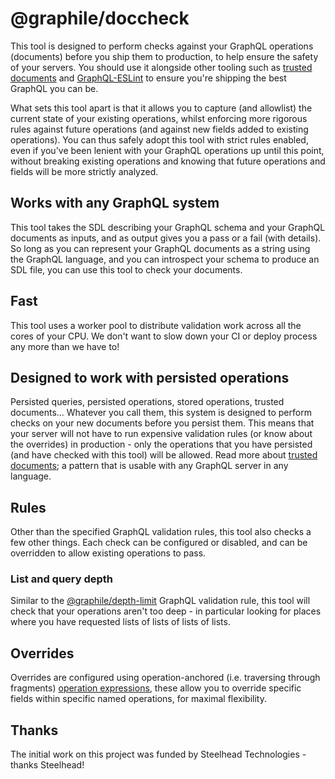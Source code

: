 # @graphile/doccheck

This tool is designed to perform checks against your GraphQL operations
(documents) before you ship them to production, to help ensure the safety of
your servers. You should use it alongside other tooling such as [trusted
documents](https://benjie.dev/graphql/trusted-documents) and
[GraphQL-ESLint](https://the-guild.dev/graphql/eslint/docs) to ensure you're
shipping the best GraphQL you can be.

What sets this tool apart is that it allows you to capture (and allowlist) the
current state of your existing operations, whilst enforcing more rigorous rules
against future operations (and against new fields added to existing
operations). You can thus safely adopt this tool with strict rules enabled,
even if you've been lenient with your GraphQL operations up until this point,
without breaking existing operations and knowing that future operations and
fields will be more strictly analyzed.

## Works with any GraphQL system

This tool takes the SDL describing your GraphQL schema and your GraphQL
documents as inputs, and as output gives you a pass or a fail (with details).
So long as you can represent your GraphQL documents as a string using the
GraphQL language, and you can introspect your schema to produce an SDL file,
you can use this tool to check your documents.

## Fast

This tool uses a worker pool to distribute validation work across all the cores
of your CPU. We don't want to slow down your CI or deploy process any more than
we have to!

## Designed to work with persisted operations

Persisted queries, persisted operations, stored operations, trusted
documents... Whatever you call them, this system is designed to perform checks
on your new documents before you persist them. This means that your server
will not have to run expensive validation rules (or know about the overrides)
in production - only the operations that you have persisted (and have checked
with this tool) will be allowed. Read more about [trusted
documents](https://benjie.dev/graphql/trusted-documents); a pattern that is
usable with any GraphQL server in any language.

## Rules

Other than the specified GraphQL validation rules, this tool also checks a few
other things. Each check can be configured or disabled, and can be overridden
to allow existing operations to pass.

### List and query depth

Similar to the [@graphile/depth-limit](https://github.com/graphile/depth-limit)
GraphQL validation rule, this tool will check that your operations aren't too
deep - in particular looking for places where you have requested lists of lists
of lists of lists.

## Overrides

Overrides are configured using operation-anchored (i.e. traversing through
fragments) [operation
expressions](https://github.com/graphql/graphql-wg/blob/main/rfcs/OperationExpressions.md),
these allow you to override specific fields within specific named operations,
for maximal flexibility.

## Thanks

The initial work on this project was funded by Steelhead Technologies - thanks Steelhead!
